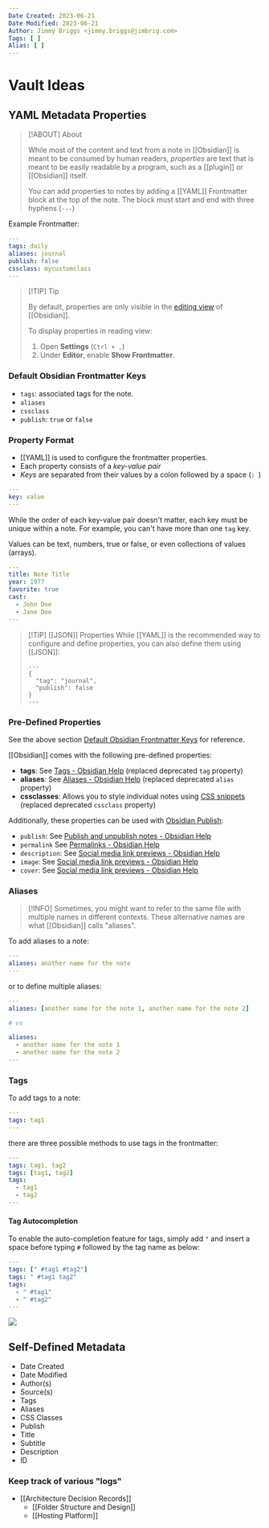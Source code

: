 ```yaml
---
Date Created: 2023-06-21
Date Modified: 2023-06-21
Author: Jimmy Briggs <jimmy.briggs@jimbrig.com>
Tags: [ ]
Alias: [ ]
---
```


# Vault Ideas


## YAML Metadata Properties

> [!ABOUT] About
> 
> While most of the content and text from a note in [[Obsidian]] is meant to be consumed by human readers, *properties* are text that is meant to be easily readable by a program, such as a [[plugin]] or [[Obsidian]] itself.
> 
> You can add properties to notes by adding a [[YAML]] Frontmatter block at the top of the note. The block must start and end with three hyphens (`---`)

Example Frontmatter:

```YAML
---
tags: daily
aliases: journal
publish: false
cssclass: mycustomclass
---
```

> [!TIP] Tip
> 
> By default, properties are only visible in the [editing view]() of [[Obsidian]]. 
> 
> To display properties in reading view:
> 
> 1. Open **Settings** (`Ctrl + ,`)
> 2. Under **Editor**, enable **Show Frontmatter**.


### Default Obsidian Frontmatter Keys

- `tags`: associated tags for the note.
- `aliases`
- `cssclass`
- `publish`: `true` or `false`

### Property Format

- [[YAML]] is used to configure the frontmatter properties.
- Each property consists of a *key-value pair*
- *Keys* are separated from their values by a colon followed by a space (`: `)

```yaml
---
key: value
---
```

While the order of each key-value pair doesn't matter, each key must be unique within a note. For example, you can't have more than one `tag` key.

Values can be text, numbers, true or false, or even collections of values (arrays).

```yaml
---
title: Note Title
year: 1977
favorite: true
cast:
  - John Doe
  - Jane Doe
---
```

> [!TIP] [[JSON]] Properties
> While [[YAML]] is the recommended way to configure and define properties, you can also define them using [[JSON]]:
>
> ```
> ---
> {
> 	"tag": "journal",
> 	"publish": false
> }
> ---
> ```

### Pre-Defined Properties

See the above section [Default Obsidian Frontmatter Keys](#default-obsidian-frontmatter-keys) for reference.

[[Obsidian]] comes with the following pre-defined properties:

- **tags**: See [Tags - Obsidian Help](https://help.obsidian.md/Editing+and+formatting/Tags) (replaced deprecated `tag` property)
- **aliases**: See [Aliases - Obsidian Help](https://help.obsidian.md/Linking+notes+and+files/Aliases) (replaced deprecated `alias` property)
- **cssclasses**: Allows you to style individual notes using [CSS snippets](https://help.obsidian.md/Extending+Obsidian/CSS+snippets) (replaced deprecated `cssclass` property)

Additionally, these properties can be used with [Obsidian Publish]():

- `publish`: See [Publish and unpublish notes - Obsidian Help](https://help.obsidian.md/Obsidian+Publish/Publish+and+unpublish+notes#Automatically+select+notes+to+publish)
- `permalink` See [Permalinks - Obsidian Help](https://help.obsidian.md/Obsidian+Publish/Publish+and+unpublish+notes#Permalinks)
- `description`: See [Social media link previews - Obsidian Help](https://help.obsidian.md/Obsidian+Publish/Social+media+link+previews#Description)
- `image`:  See [Social media link previews - Obsidian Help](https://help.obsidian.md/Obsidian+Publish/Social+media+link+previews#Image)
- `cover`: See [Social media link previews - Obsidian Help](https://help.obsidian.md/Obsidian+Publish/Social+media+link+previews#Image)

### Aliases

> [!INFO] 
> Sometimes, you might want to refer to the same file with multiple names in different contexts. These alternative names are what [[Obsidian]] calls "aliases".

To add aliases to a note:

```yaml
---
aliases: another name for the note
---
```

or to define multiple aliases:

```yaml
---
aliases: [another name for the note 1, another name for the note 2]

# vs

aliases: 
  - another name for the note 1
  - another name for the note 2
---
```

### Tags

To add tags to a note:

```yaml
---
tags: tag1
---
```

there are three possible methods to use tags in the frontmatter:

```yaml
---
tags: tag1, tag2
tags: [tag1, tag2]
tags:
  - tag1
  - tag2
---
```

#### Tag Autocompletion

To enable the auto-completion feature for tags, simply add `"` and insert a space before typing `#` followed by the tag name as below:

```yaml
---
tags: [" #tag1 #tag2"]
tags: " #tag1 tag2"
tags:
  - " #tag1"
  - " #tag2"
---
```

![](https://miro.medium.com/v2/resize:fit:700/1*IOHBcqzvODi9o4TKC839TQ.gif)

## Self-Defined Metadata



- Date Created
- Date Modified
- Author(s)
- Source(s)
- Tags
- Aliases
- CSS Classes
- Publish
- Title
- Subtitle
- Description
- ID




### Keep track of various "logs"

- [[Architecture Decision Records]]
	- [[Folder Structure and Design]]
	- [[Hosting Platform]]

